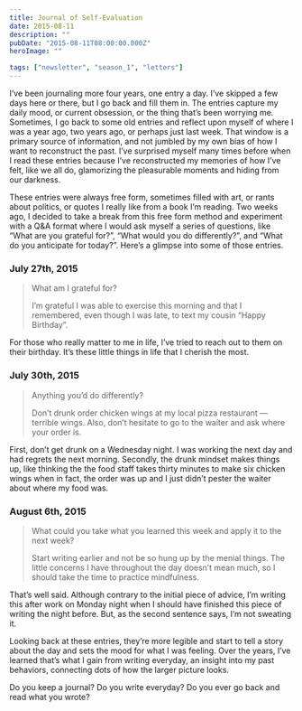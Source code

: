 ```yaml
---
title: Journal of Self-Evaluation
date: 2015-08-11
description: ""
pubDate: "2015-08-11T08:00:00.000Z"
heroImage: ""

tags: ["newsletter", "season_1", "letters"]
---
```




I’ve been journaling more four years, one entry a day. I’ve skipped a few days here or there, but I go back and fill them in. The entries capture my daily mood, or current obsession, or the thing that’s been worrying me. Sometimes, I go back to some old entries and reflect upon myself of where I was a year ago, two years ago, or perhaps just last week. That window is a primary source of information, and not jumbled by my own bias of how I want to reconstruct the past. I’ve surprised myself many times before when I read these entries because I’ve reconstructed my memories of how I’ve felt, like we all do, glamorizing the pleasurable moments and hiding from our darkness.

These entries were always free form, sometimes filled with art, or rants about politics, or quotes I really like from a book I’m reading. Two weeks ago, I decided to take a break from this free form method and experiment with a Q&A format where I would ask myself a series of questions, like “What are you grateful for?”, “What would you do differently?”, and “What do you anticipate for today?”. Here’s a glimpse into some of those entries.

### July 27th, 2015

> What am I grateful for?
>
> I’m grateful I was able to exercise this morning and that I remembered, even though I was late, to text my cousin “Happy Birthday”.

For those who really matter to me in life, I’ve tried to reach out to them on their birthday. It’s these little things in life that I cherish the most.

### July 30th, 2015

> Anything you’d do differently?
>  
> Don’t drunk order chicken wings at my local pizza restaurant — terrible wings. Also, don’t hesitate to go to the waiter and ask where your order is.

First, don’t get drunk on a Wednesday night. I was working the next day and had regrets the next morning. Secondly, the drunk mindset makes things up, like thinking the the food staff takes thirty minutes to make six chicken wings when in fact, the order was up and I just didn’t pester the waiter about where my food was.

### August 6th, 2015

> What could you take what you learned this week and apply it to the next week?
>  
> Start writing earlier and not be so hung up by the menial things. The little concerns I have throughout the day doesn’t mean much, so I should take the time to practice mindfulness.

That’s well said. Although contrary to the initial piece of advice, I’m writing this after work on Monday night when I should have finished this piece of writing the night before. But, as the second sentence says, I’m not sweating it.

Looking back at these entries, they’re more legible and start to tell a story about the day and sets the mood for what I was feeling. Over the years, I’ve learned that’s what I gain from writing everyday, an insight into my past behaviors, connecting dots of how the larger picture looks.

Do you keep a journal? Do you write everyday? Do you ever go back and read what you wrote?

